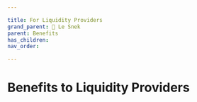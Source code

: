 ```yaml
---

title: For Liquidity Providers
grand_parent: 🐍 Le Snek
parent: Benefits
has_children:
nav_order:

---
```



# Benefits to Liquidity Providers

